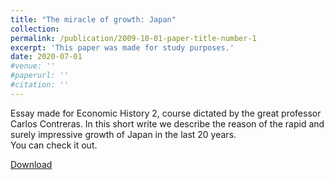 ```yaml
---
title: "The miracle of growth: Japan"
collection: 
permalink: /publication/2009-10-01-paper-title-number-1
excerpt: 'This paper was made for study purposes.'
date: 2020-07-01
#venue: ''
#paperurl: ''
#citation: ''
---
```

Essay made for Economic History 2, course dictated by the great professor Carlos Contreras. In this short write we describe the reason of the rapid and surely impressive growth of Japan in the last 20 years.  
You can check it out. 

[Download](http://katiuskaolivera.github.io/files/Como%20ser%20un%20pais%20asu%20mare%20como%20japon%20(1)%20(1).docx)

